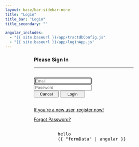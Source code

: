 ```yaml
---
layout: base/bar-sidebar-none
title: "Login"
title_bar: "Login"
title_secondary: ""

angular_includes:
  - "{{ site.baseurl }}/app/tractdbConfig.js"
  - "{{ site.baseurl }}/app/loginApp.js"
---
```


<div ng-app="loginApp" ng-controller="loginController">
    <div class = "container">
        <div class="wrapper">
		        <form id="loginForm" name="loginForm" class="form-signin">       
		            <h3 class="form-signin-heading">Please Sign In</h3>
			        <hr class="colorgraph"><br>
			        <input type="text" class="form-control" name="account" placeholder="Email" autofocus="" ng-model="formData.account" /><br/>
			        <input type="password" class="form-control" name="password" placeholder="Password" ng-model="formData.password" /><br/>  
                    <button class="btn btn-small" name="Cancel" value="Cancel">Cancel</button> 
                    <button class="btn btn-small btn-primary" name="Login" value="Login" type="Submit">Login</button><br/><br/>
                    <p><a href = "/register">If you're a new user, register now!</a></p>
                    <p><a href = "/forgotPassword">Forgot Password?</a></p>
		        </form>	
		        <pre style = "width: 1000px">   
		            hello
	                {{ "formData" | angular }}   
	            </pre>
	    </div>
	</div>
	<style> 
	    .wrapper {    
                margin-top: 20px;
                margin-bottom: 20px;
            }
            form {
                width: 320px;
                margin: 0 auto;
            }
        .btn-small {
            width:80px !important; 
            display: inline !important;
        }
	</style>
</div>